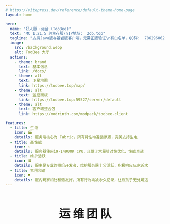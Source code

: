 ```yaml
---
# https://vitepress.dev/reference/default-theme-home-page
layout: home

hero:
  name: "好人服・诺金 (TooBee)"
  text: "MC 1.21.5 纯生存服\nIP地址:  2ob.top"
  tagline: "支持Java版与基岩版客户端，无需正版验证\n有白名单，QQ群:  786296062"
  image:
    src: /background.webp
    alt: TooBee 大厅
  actions:
    - theme: brand
      text: 基本信息
      link: /docs/
    - theme: alt
      text: 卫星地图
      link: https://toobee.top/map/
    - theme: alt
      text: 监控面板
      link: https://toobee.top:59527/server/default
    - theme: alt
      text: 客户端整合包
      link: https://modrinth.com/modpack/toobee-client

features:
  - title: 生电
    icon: 🏭
    details: 服务端核心为 Fabric，所有特性均遵循原版，完美支持生电
  - title: 高性能
    icon: ⚡
    details: 服务器使用i9-14900K CPU，且做了大量针对性优化，性能卓越
  - title: 维护活跃
    icon: 🛠️
    details: 服主是专业的模组开发者，维护服务器十分活跃，积极响应玩家诉求
  - title: 氛围和谐
    icon: ♥️
    details: 服内玩家相处和谐友好，所有行为均被永久记录，让熊孩子无处可逃
---
```


<script setup>
import Basic from './components/Basic.vue'

import { VPTeamMembers } from 'vitepress/theme'

const members = [
  {
    avatar: '/team/craftbukkit.webp',
    name: '好人菌 (CraftBukkit)',
    title: '好人服领袖',
    links: [
      { icon: 'qq', link: '/docs/#致谢' }
    ]
  },
  {
    avatar: '/team/fungus.webp',
    name: '菌 (Fungus)',
    title: '服主、主要开发者',
    links: [
      { icon: 'github', link: 'https://github.com/Fungus-00' },
      { icon: 'qq', link: '/docs/#致谢' }
    ]
  },
  {
    avatar: '/team/ap2000_.webp',
    name: '鹏 (ap2000_)',
    title: '服务商',
    links: [
      { icon: 'qq', link: '/docs/#致谢' }
    ]
  },
  {
    avatar: '/team/techxun.webp',
    name: 'techxun',
    title: '生电管理员',
    links: [
      { icon: 'qq', link: '/docs/#致谢' }
    ]
  },
  {
    avatar: '/team/anom.webp',
    name: 'Anom',
    title: '辅助开发者',
    links: [
      { icon: 'github', link: 'https://github.com/Anom71' },
      { icon: 'qq', link: '/docs/#致谢' }
    ]
  },
  {
    avatar: '/team/QM_Binyu.webp',
    name: '秋漠・滨语 (QM_Binyu)',
    title: '综合管理员',
    links: [
      { icon: 'qq', link: '/docs/#致谢' }
    ]
  },
]
</script>

<Basic />

<h2 style="text-align:center; line-height:2.0; font-size:250%;"><b>运 维 团 队</b></h2>

<VPTeamMembers size="medium" :members="members" />
